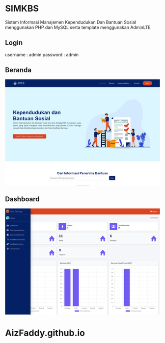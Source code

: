 # SIMKBS
Sistem Informasi Manajemen Kependudukan Dan Bantuan Sosial menggunakan PHP dan MySQL serta template menggunakan AdminLTE

## Login
username : admin
password : admin

## Beranda
![](preview1.png)

## Dashboard
![](preview2.png)
# AizFaddy.github.io
